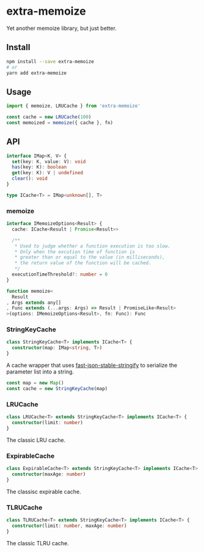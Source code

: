 # extra-memoize
Yet another memoize library, but just better.

## Install

```sh
npm install --save extra-memoize
# or
yarn add extra-memoize
```

## Usage

```ts
import { memoize, LRUCache } from 'extra-memoize'

const cache = new LRUCache(100)
const memoized = memoize({ cache }, fn)
```

## API

```ts
interface IMap<K, V> {
  set(key: K, value: V): void
  has(key: K): boolean
  get(key: K): V | undefined
  clear(): void
}

type ICache<T> = IMap<unknown[], T>
```

### memoize

```ts
interface IMemoizeOptions<Result> {
  cache: ICache<Result | Promise<Result>>

  /**
   * Used to judge whether a function execution is too slow.
   * Only when the excution time of function is
   * greater than or equal to the value (in milliseconds),
   * the return value of the function will be cached.
   */
  executionTimeThreshold?: number = 0
}

function memoize<
  Result
, Args extends any[]
, Func extends (...args: Args) => Result | PromiseLike<Result>
>(options: IMemoizeOptions<Result>, fn: Func): Func
```

### StringKeyCache

```ts
class StringKeyCache<T> implements ICache<T> {
  constructor(map: IMap<string, T>)
}
```

A cache wrapper that uses [fast-json-stable-stringify]
to serialize the parameter list into a string.

```ts
const map = new Map()
const cache = new StringKeyCache(map)
```

[fast-json-stable-stringify]: https://www.npmjs.com/package/fast-json-stable-stringify

### LRUCache

```ts
class LRUCache<T> extends StringKeyCache<T> implements ICache<T> {
  constructor(limit: number)
}
```

The classic LRU cache.

### ExpirableCache

```ts
class ExpirableCache<T> extends StringKeyCache<T> implements ICache<T> {
  constructor(maxAge: number)
}
```

The classisc expirable cache.

### TLRUCache

```ts
class TLRUCache<T> extends StringKeyCache<T> implements ICache<T> {
  constructor(limit: number, maxAge: number)
}
```

The classic TLRU cache.

